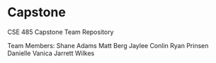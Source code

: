 Capstone
========

CSE 485 Capstone Team Repository 

Team Members:
Shane Adams
Matt Berg
Jaylee Conlin
Ryan Prinsen
Danielle Vanica
Jarrett Wilkes
